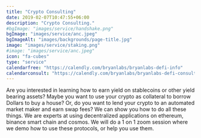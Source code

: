 ```yaml
---
title: "Crypto Consulting"
date: 2019-02-07T10:47:55+06:00
description: "Crypto Consulting."
#bgImage: "images/service/handshake.png"
bgImage: "images/service/anc.jpeg"
bgImageAlt: "images/backgrounds/page-title.jpg"
image: "images/service/staking.png"
#image: "images/service/anc.jpeg"
icon: "fa-cubes"
type: "service"
calendarfree: "https://calendly.com/bryanlabs/bryanlabs-defi-info"
calendarconsult: "https://calendly.com/bryanlabs/bryanlabs-defi-consulting-175-h"
---
```


Are you interested in learning how to earn yield on stablecoins or other yield bearing assets? Maybe you want to use your crypto as collateral to borrow Dollars to buy a house?  Or, do you want to lend your crypto to an automated market maker and earn swap fees? We can show you how to do all these things.  We are experts at using decentralized applications on ethereum, binance smart chain and cosmos.  We will do a 1 on 1 zoom session where we demo how to use these protocols, or help you use them.
